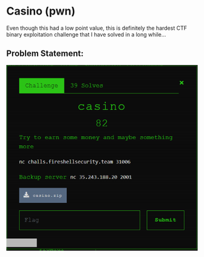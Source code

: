 # Casino (pwn)
Even though this had a low point value, this is definitely the hardest CTF binary exploitation challenge that I have solved in a long while...

## Problem Statement:

![alt text](imgs/problem_statement.PNG "Chall")

